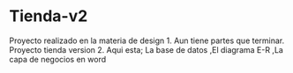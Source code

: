 # Tienda-v2
Proyecto realizado en la materia de design 1. Aun tiene partes que terminar. 
Proyecto tienda version 2.
  Aqui esta; La base de datos
  ,El diagrama E-R
  ,La capa de negocios en word
